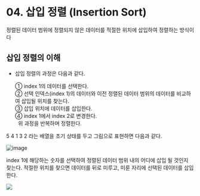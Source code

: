 # 04. 삽입 정렬 (Insertion Sort)
정렬된 데이터 범위에 정렬되지 않은 데이터를 적절한 위치에 삽입하여 정렬하는 방식이다

## 삽입 정렬의 이해
- 삽입 정렬의 과정은 다음과 같다.
 
   ① index 1의 데이터를 선택한다.<br>
   ② 선택 인덱스(index 1)의 데이터와 이전 정렬된 데이터 범위의 데이터를 비교하여 삽입될 위치를 찾는다.<br>
   ③ 삽입 위치에 데이터를 삽입한다.<br>
   ④ index 1에서 index 2로 변경한다.<br>
 
위 과정을 반복하며 정렬한다.

5 4 1 3 2 라는 배열을 초기 상태를 두고 그림으로 표현하면 다음과 같다.

![image](https://github.com/2023-12-JAVA-DEVELOPER-149/01.JAVA_FUNDMENTAL_PRACTICE/assets/75401545/d48082da-adfe-4525-9759-c005bcea40f3)


index 1에 해당하는 숫자를 선택하여 정렬된 데이터 범위 내의 어디에 삽입 될 것인지 찾는다.
적절한 위치를 찾으면 데이터를 뒤로 미루고, 미룬 자리에 선택된 데이터를 삽입한다.

<img src='https://blog.kakaocdn.net/dn/exErvm/btrZ6IFCe62/YJCVKzZKZk3jWh61qLXEzK/img.gif'/>



